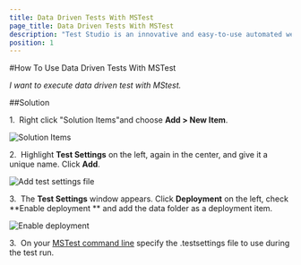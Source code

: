 ```yaml
---
title: Data Driven Tests With MSTest
page_title: Data Driven Tests With MSTest
description: "Test Studio is an innovative and easy-to-use automated web, WPF and load testing solution. Test Studio tests support essential technologies like ASP.NET AJAX, Silverlight, PHP and MVC. HTML5, Testing framework, functional testing, performance testing, load testing, exploratory testing, manual testing."
position: 1
---
```

#How To Use Data Driven Tests With MSTest

*I want to execute data driven test with MStest.*

##Solution

1.&nbsp; Right click "Solution Items"and choose **Add > New Item**.

![Solution Items][1]

2.&nbsp; Highlight **Test Settings** on the left, again in the center, and give it a unique name. Click **Add**.

![Add test settings file][2]

3.&nbsp; The **Test Settings** window appears. Click **Deployment** on the left, check **Enable deployment ** and add the data folder as a deployment item.

![Enable deployment][3]	

3.&nbsp; On your <a href="/features/test-runners/mstest" target="_blank">MSTest command line</a> specify the .testsettings file to use during the test run.

[1]: /img/knowledge-base/data-driven-testing-kb/data-driven-test-with-mstest/fig1.png
[2]: /img/knowledge-base/data-driven-testing-kb/data-driven-test-with-mstest/fig2.png
[3]: /img/knowledge-base/data-driven-testing-kb/data-driven-test-with-mstest/fig3.jpg
[4]: /img/knowledge-base/data-driven-testing-kb/sql-random-row/fig4.png
[5]: /img/knowledge-base/data-driven-testing-kb/sql-random-row/fig5.png



